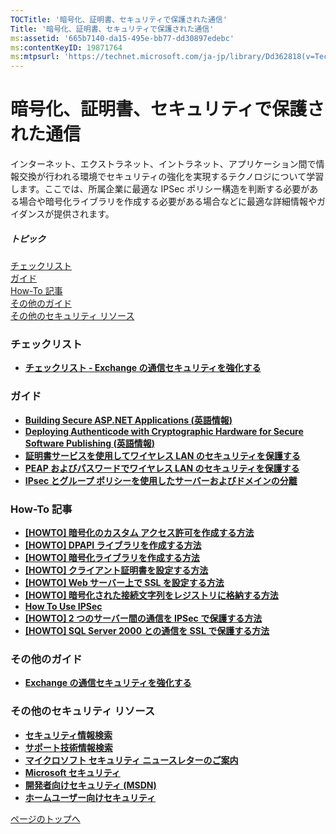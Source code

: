 ```yaml
---
TOCTitle: '暗号化、証明書、セキュリティで保護された通信'
Title: '暗号化、証明書、セキュリティで保護された通信'
ms:assetid: '665b7140-da15-495e-bb77-dd30897edebc'
ms:contentKeyID: 19871764
ms:mtpsurl: 'https://technet.microsoft.com/ja-jp/library/Dd362818(v=TechNet.10)'
---
```


暗号化、証明書、セキュリティで保護された通信
============================================

インターネット、エクストラネット、イントラネット、アプリケーション間で情報交換が行われる環境でセキュリティの強化を実現するテクノロジについて学習します。ここでは、所属企業に最適な IPSec ポリシー構造を判断する必要がある場合や暗号化ライブラリを作成する必要がある場合などに最適な詳細情報やガイダンスが提供されます。

##### トピック

[](#e6)[チェックリスト](#e6)  
[](#eeb)[ガイド](#eeb)  
[](#evb)[How-To 記事](#evb)  
[](#esc)[その他のガイド](#esc)  
[](#exc)[その他のセキュリティ リソース](#exc)

### チェックリスト

-   [**チェックリスト ‐ Exchange の通信セキュリティを強化する**](https://technet.microsoft.com/ja-jp/library/dd3337d9-e4c0-4cb5-bf18-6a4bca9da975(v=TechNet.10))

### ガイド

-   [**Building Secure ASP.NET Applications (英語情報)**](https://msdn.microsoft.com/ja-jp/library/aa302415.aspx)
-   [**Deploying Authenticode with Cryptographic Hardware for Secure Software Publishing (英語情報)**](https://technet.microsoft.com/ja-jp/library/09bbd2c9-79d5-429e-bb82-3e78e7726a75(v=TechNet.10))
-   [**証明書サービスを使用してワイヤレス LAN のセキュリティを保護する**](https://technet.microsoft.com/ja-jp/library/30f90d1c-7faa-432f-b6c8-d4927fe36229(v=TechNet.10))
-   [**PEAP およびパスワードでワイヤレス LAN のセキュリティを保護する**](https://technet.microsoft.com/ja-jp/library/226cc72a-7112-4b07-902b-d0fc41bb7f92(v=TechNet.10))
-   [**IPsec とグループ ポリシーを使用したサーバーおよびドメインの分離**](https://technet.microsoft.com/ja-jp/library/68e70f8a-58f3-41a1-95e6-10c4e4c48dd8(v=TechNet.10))

### How-To 記事

-   [**\[HOWTO\] 暗号化のカスタム アクセス許可を作成する方法**](https://msdn.microsoft.com/ja-jp/library/aa302362.aspx)
-   [**\[HOWTO\] DPAPI ライブラリを作成する方法**](https://msdn.microsoft.com/ja-jp/library/aa302402.aspx)
-   [**\[HOWTO\] 暗号化ライブラリを作成する方法**](https://msdn.microsoft.com/ja-jp/library/aa302405.aspx)
-   [**\[HOWTO\] クライアント証明書を設定する方法**](https://msdn.microsoft.com/ja-jp/library/aa302412.aspx)
-   [**\[HOWTO\] Web サーバー上で SSL を設定する方法**](https://msdn.microsoft.com/ja-jp/library/aa302411.aspx)
-   [**\[HOWTO\] 暗号化された接続文字列をレジストリに格納する方法**](https://msdn.microsoft.com/ja-jp/library/aa302406.aspx)
-   [**How To Use IPSec**](https://msdn.microsoft.com/ja-jp/library/aa302366.aspx)
-   [**\[HOWTO\] 2 つのサーバー間の通信を IPSec で保護する方法**](https://msdn.microsoft.com/ja-jp/library/aa302413.aspx)
-   [**\[HOWTO\] SQL Server 2000 との通信を SSL で保護する方法**](https://msdn.microsoft.com/ja-jp/library/aa302414.aspx)

### その他のガイド

-   [**Exchange の通信セキュリティを強化する**](https://technet.microsoft.com/ja-jp/library/980b9894-bdc6-4ea9-be36-d3cb8a64a7f5(v=TechNet.10))

### その他のセキュリティ リソース

-   [**セキュリティ情報検索**](https://www.microsoft.com/japan/technet/security/current.aspx)
-   [**サポート技術情報検索**](https://support.microsoft.com/search/)
-   [**マイクロソフト セキュリティ ニュースレターのご案内**](https://www.microsoft.com/japan/technet/security/secnews/default.mspx)
-   [**Microsoft セキュリティ**](https://www.microsoft.com/japan/security/)
-   [**開発者向けセキュリティ (MSDN)**](https://msdn.microsoft.com/ja-jp/security/default.aspx)
-   [**ホームユーザー向けセキュリティ**](https://www.microsoft.com/japan/athome/security/default.mspx)

[](#mainsection)[ページのトップへ](#mainsection)
